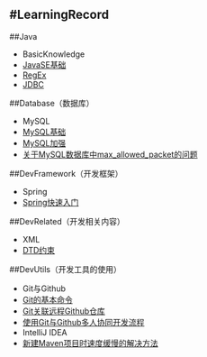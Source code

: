 #LearningRecord
---
##Java
* BasicKnowledge
 * [JavaSE基础](https://github.com/AlbertYang-github/LearningRecord/blob/master/Java/BasicKnowledge/JavaSE%E5%9F%BA%E7%A1%80.md)
 * [RegEx](https://github.com/AlbertYang-github/LearningRecord/blob/master/Java/BasicKnowledge/RegEx.md)
 * [JDBC](https://github.com/AlbertYang-github/LearningRecord/blob/master/Java/BasicKnowledge/JDBC.md)

##Database（数据库）
* MySQL
 * [MySQL基础](https://github.com/AlbertYang-github/LearningRecord/blob/master/Database/MySQL/MySQL%E5%9F%BA%E7%A1%80.md)
 * [MySQL加强](https://github.com/AlbertYang-github/LearningRecord/blob/master/Database/MySQL/MySQL%E5%8A%A0%E5%BC%BA.md)
 * [关于MySQL数据库中max_allowed_packet的问题](https://github.com/AlbertYang-github/LearningRecord/blob/master/Database/MySQL/%E5%85%B3%E4%BA%8EMySQL%E6%95%B0%E6%8D%AE%E5%BA%93%E4%B8%ADmax_allowed_packet%E7%9A%84%E9%97%AE%E9%A2%98.md)

##DevFramework（开发框架）
* Spring
 * [Spring快速入门](https://github.com/AlbertYang-github/LearningRecord/blob/master/DevFramework/Spring/Spring%E5%BF%AB%E9%80%9F%E5%85%A5%E9%97%A8.md)

##DevRelated（开发相关内容）
* XML
 * [DTD约束](https://github.com/AlbertYang-github/LearningRecord/blob/master/DevRelated/XML/DTD%E7%BA%A6%E6%9D%9F.md)

##DevUtils（开发工具的使用）
* Git与Github
 * [Git的基本命令](https://github.com/AlbertYang-github/LearningRecord/blob/master/DevUtils/Git%E4%B8%8EGithub/Git%E7%9A%84%E5%9F%BA%E6%9C%AC%E5%91%BD%E4%BB%A4.md)
 * [Git关联远程Github仓库](https://github.com/AlbertYang-github/LearningRecord/blob/master/DevUtils/Git%E4%B8%8EGithub/Git%E5%85%B3%E8%81%94%E8%BF%9C%E7%A8%8BGithub%E4%BB%93%E5%BA%93.md)
 * [使用Git与Github多人协同开发流程](https://github.com/AlbertYang-github/LearningRecord/blob/master/DevUtils/Git%E4%B8%8EGithub/%E4%BD%BF%E7%94%A8Git%E4%B8%8EGithub%E5%A4%9A%E4%BA%BA%E5%8D%8F%E5%90%8C%E5%BC%80%E5%8F%91%E6%B5%81%E7%A8%8B.md)
* IntelliJ IDEA
 * [新建Maven项目时速度缓慢的解决方法](https://github.com/AlbertYang-github/LearningRecord/blob/master/DevUtils/IDEA/%E6%96%B0%E5%BB%BAmaven%E9%A1%B9%E7%9B%AE%E6%97%B6%E9%80%9F%E5%BA%A6%E7%BC%93%E6%85%A2%E7%9A%84%E8%A7%A3%E5%86%B3%E6%96%B9%E6%B3%95.md)
